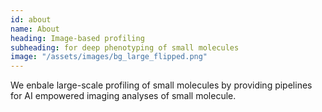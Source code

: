 ```yaml
---
id: about
name: About
heading: Image-based profiling 
subheading: for deep phenotyping of small molecules
image: "/assets/images/bg_large_flipped.png" 
---
```


We enbale large-scale profiling of small molecules by providing pipelines for AI empowered imaging analyses of small molecule.
